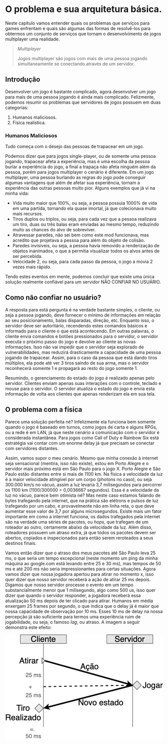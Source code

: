 # O problema e sua arquitetura básica.

Neste capítulo vamos entender quais os problemas que serviços para games enfrentam e quais são algumas das formas de resolvê-los para obtermos um conjunto de serviços que tornam o desenvolvimento de jogos multiplayer uma realidade. 

> *Multiplayer*
> 
> Jogos multiplayer são jogos com mais de uma pessoa jogando simultaneamente se conectando através de um servidor.

## Introdução

Desenvolver um jogo é bastante complicado, agora desenvolver um jogo para mais de uma pessoa jogando é ainda mais complicado. Felizmente, podemos resumir os problemas que servidores de jogos possuem em duas categorias:

1. Humanos maliciosos.
2. Física realística.

### Humanos Maliciosos

Tudo começa com o desejo das pessoas de trapacear em um jogo.

Podemos dizer que para jogos single-player, ou de somente uma pessoa jogando, trapacear afeta a experiência, mas é uma escolha da pessoa burlar a experiência do jogo, a final a trapaça não afeta ninguém além da pessoa, porém para jogos multiplayer o cenário é diferente. Em um jogo multiplayer, uma pessoa burlando as regras do jogo pode conseguir algumas vantagens que além de afetar sua experiência, tornam a experiência das outras pessoas muito pior. Alguns exemplos que já vi na minha vida:

* Vida muito maior que 100%, ou seja, a pessoa possuia 1000% de vida em uma partida, tornando ela quase imortal, já que colecionava muito mais recursos.
* Tiros duplos ou triplos, ou seja, para cada vez que a pessoa realizava um tiro, duas ou três balas eram enviadas ao mesmo tempo, reduzindo muito as chances do alvo de sobreviver.
* Atravessar paredes, não sei bem como este mod funcionava, mas acredito que projetava a pessoa para além do objeto de colisão.
* Paredes invisíveis, ou seja, a pessoa havia removido a renderização de objetos inanimados, o que a permitia visualizar todos os alvos antes de ser percebida.
* Velocidade 2, ou seja, para cada passo da pessoa, o jogo a movia 2 vezes mais rápido.

Tendo estes eventos em mente, podemos concluir que existe uma única solução realmente confiável para um servidor NÃO CONFIAR NO USUÁRIO.

## Como não confiar no usuário?

A resposta para está pergunta é na verdade bastante simples, o cliente, ou seja a pessoa jogando, deve fornecer o mínimo de informações em relação ao seu posicionamento, balas disparadas, direção, etc. Enquanto isso, o servidor deve ser autoritário, recendendo estes comandos básicos e informado para o cliente o que está acontecendo. Em outras palavras, o cliente envia comandos e botões pressionados para o servidor, o servidor executa o próximo passo do jogo e devolve ao cliente as novas informações. Isso não vai impedir que o servidor seja explorado de vulnerabilidades, mas reduzirá drasticamente a capacidade de uma pessoa jogando de trapacear. Assim, para o caso da pessoa que está dando tiros múltiplos, ela pode até ver 3 tiros saindo de sua arma, mas o servidor reconhecerá somente 1 e propagará ao resto do jogo somente 1. 

Resumindo, o gerenciamento do estado do jogo é realizado apenas pelo servidor. Clientes enviam apenas suas interações com o controle, teclado e mouse para o servidor. O servidor atualiza o estado do jogo e envia esta informação de volta aos clientes que apenas renderizam ela em sua tela.

## O problema com a física

Parece uma solução perfeita né? Infelizmente ela funciona bem somente quando o jogo é baseado em turnos, como jogos de carta e alguns RPGs, ou a rede é em LAN, já que neste cenário a comunicação com o servidor é considerada instantânea. Para jogos como Call of Duty e Rainbow Six está estratégia vai contar com um enorme delay já que precisam se conectar com servidores distantes.

Assim, vamos supor o meu cenário. Mesmo que minha conexão à internet seja sensacional (mentira, isso não existe), estou em Porto Alegre e o servidor mais próximo está em São Paulo para o jogo X. Porto Alegre e São Paulo estão distantes entre si mais de 1100 km. Na física a velocidade da luz é a maior velocidade atingível por um corpo (photons no caso), ou seja 300.000 km/s no vácuo, assim a luz levaria 3,7 milisegundos para percorrer os 1100 km (1100/300000 = 0,0036667 segundos). Essa é a velocidade da luz no vácuo, parece bem otimista né? Mas neste caso estamos falando de bytes trafegando pela internet, que na prática são elétrons e pulsos de luz trafegando por um cabo, e provavelmente não em linha reta, o que deve aumentar esse valor de 3,7 por alguns microsegundos. Existe mais um fator importante em como a internet funciona, os dados trafegados pela internet são na verdade uma séries de pacotes, ou *hops*, que trafegam de um roteador ao outro, certamente abaixo da velocidade da luz. Além disso, roteadores possuem um atraso extra, já que todos os pacotes devem ser abertos, copiados e inspecionados para então serem reroteados a seus destinos finais.

Vamos então dizer que o atraso dos meus pacotes até São Paulo leva 25 ms, o que seria um tempo excepcional (neste momento um ping da minha máquina ao google.com está levando entre 25 e 30 ms), mas tempos de 50 ms e até 200 ms não seria impressionantes para certas situações. Agora vamos dizer que nossa jogadora apertou para atirar no momento x, isso quer dizer que nosso servidor receberá a ação de atirar 25 ms depois. Digamos que nosso servidor processe o evento em um tempo substancialmente menor que 1 milisegundo, algo como 500 us, isso quer dizer que quando o servidor responder, a jogadora receberá essa atualização 50 ms depois de ter clicado para atirar. Humanos em média enxergam 25 frames por segundo, o que indica que o delay já é maior que nossa capacidade de observação por 10 ms. Esses 10 ms de delay na nossa percepção já são suficiente para termos uma experiência ruim de jogabilidade, ou seja, o famoso *lag*, ou atraso. A imagem a seguir demonstra este efeito:

![Diagrama de atraso na conexão cliente servidor](../imagens/ping_time.jpg)
